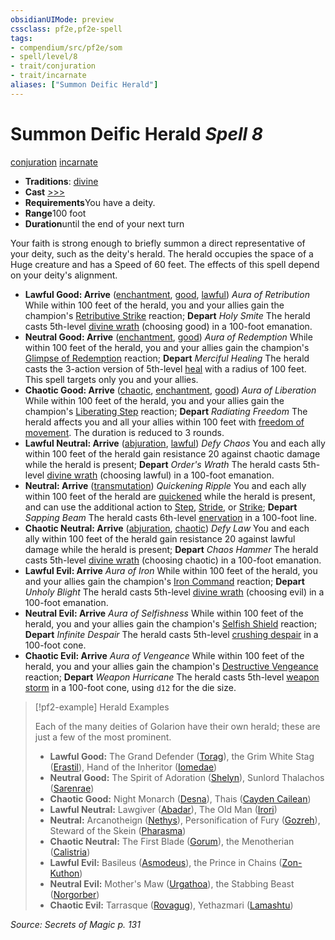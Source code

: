 ```yaml
---
obsidianUIMode: preview
cssclass: pf2e,pf2e-spell
tags:
- compendium/src/pf2e/som
- spell/level/8
- trait/conjuration
- trait/incarnate
aliases: ["Summon Deific Herald"]
---
```

# Summon Deific Herald *Spell 8*   
[conjuration](../../Rules/traits/conjuration.md)  [incarnate](../../Rules/traits/incarnate-som.md)  

- **Traditions**: [divine](../../Rules/traits/divine.md)
- **Cast** [>>>](../../Rules/core-rulebook/chapter-9-playing-the-game.md#Actions "Three-Action") 
- **Requirements**You have a deity.
- **Range**100 foot
- **Duration**until the end of your next turn

Your faith is strong enough to briefly summon a direct representative of your deity, such as the deity's herald. The herald occupies the space of a Huge creature and has a Speed of 60 feet. The effects of this spell depend on your deity's alignment.

- **Lawful Good: Arrive** ([enchantment](../../Rules/traits/enchantment.md), [good](../../Rules/traits/good.md), [lawful](../../Rules/traits/lawful.md)) _Aura of Retribution_ While within 100 feet of the herald, you and your allies gain the champion's [Retributive Strike](../../Rules/actions/retributive-strike.md) reaction; **Depart** _Holy Smite_ The herald casts 5th-level [divine wrath](divine-wrath.md) (choosing good) in a 100-foot emanation.
- **Neutral Good: Arrive** ([enchantment](../../Rules/traits/enchantment.md), [good](../../Rules/traits/good.md)) _Aura of Redemption_ While within 100 feet of the herald, you and your allies gain the champion's [Glimpse of Redemption](../../Rules/actions/glimpse-of-redemption.md) reaction; **Depart** _Merciful Healing_ The herald casts the 3-action version of 5th-level [heal](heal.md) with a radius of 100 feet. This spell targets only you and your allies.
- **Chaotic Good: Arrive** ([chaotic](../../Rules/traits/chaotic.md), [enchantment](../../Rules/traits/enchantment.md), [good](../../Rules/traits/good.md)) _Aura of Liberation_ While within 100 feet of the herald, you and your allies gain the champion's [Liberating Step](../../Rules/actions/liberating-step.md) reaction; **Depart** _Radiating Freedom_ The herald affects you and all your allies within 100 feet with [freedom of movement](freedom-of-movement.md). The duration is reduced to 3 rounds.
- **Lawful Neutral: Arrive** ([abjuration](../../Rules/traits/abjuration.md), [lawful](../../Rules/traits/lawful.md)) _Defy Chaos_ You and each ally within 100 feet of the herald gain resistance 20 against chaotic damage while the herald is present; **Depart** _Order's Wrath_ The herald casts 5th-level [divine wrath](divine-wrath.md) (choosing lawful) in a 100-foot emanation.
- **Neutral: Arrive** ([transmutation](../../Rules/traits/transmutation.md)) _Quickening Ripple_ You and each ally within 100 feet of the herald are [quickened](../../Rules/conditions.md#Quickened) while the herald is present, and can use the additional action to [Step](../../Rules/actions/step.md), [Stride](../../Rules/actions/stride.md), or [Strike](../../Rules/actions/strike.md); **Depart** _Sapping Beam_ The herald casts 6th-level [enervation](enervation-apg.md) in a 100-foot line.
- **Chaotic Neutral: Arrive** ([abjuration](../../Rules/traits/abjuration.md), [chaotic](../../Rules/traits/chaotic.md)) _Defy Law_ You and each ally within 100 feet of the herald gain resistance 20 against lawful damage while the herald is present; **Depart** _Chaos Hammer_ The herald casts 5th-level [divine wrath](divine-wrath.md) (choosing chaotic) in a 100-foot emanation.
- **Lawful Evil: Arrive** _Aura of Iron_ While within 100 feet of the herald, you and your allies gain the champion's [Iron Command](../../Rules/actions/iron-command-apg.md) reaction; **Depart** _Unholy Blight_ The herald casts 5th-level [divine wrath](divine-wrath.md) (choosing evil) in a 100-foot emanation.
- **Neutral Evil: Arrive** _Aura of Selfishness_ While within 100 feet of the herald, you and your allies gain the champion's [Selfish Shield](../../Rules/actions/selfish-shield-apg.md) reaction; **Depart** _Infinite Despair_ The herald casts 5th-level [crushing despair](crushing-despair.md) in a 100-foot cone.
- **Chaotic Evil: Arrive** _Aura of Vengeance_ While within 100 feet of the herald, you and your allies gain the champion's [Destructive Vengeance](../../Rules/actions/destructive-vengeance-apg.md) reaction; **Depart** _Weapon Hurricane_ The herald casts 5th-level [weapon storm](weapon-storm.md) in a 100-foot cone, using `d12` for the die size.

> [!pf2-example] Herald Examples
> 
> Each of the many deities of Golarion have their own herald; these are just a few of the most prominent.
> 
> - **Lawful Good:** The Grand Defender ([Torag](../setting/deities/torag.md)), the Grim White Stag ([Erastil](../setting/deities/erastil.md)), Hand of the Inheritor ([Iomedae](../setting/deities/iomedae.md))
> - **Neutral Good:** The Spirit of Adoration ([Shelyn](../setting/deities/shelyn.md)), Sunlord Thalachos ([Sarenrae](../setting/deities/sarenrae.md))
> - **Chaotic Good:** Night Monarch ([Desna](../setting/deities/desna.md)), Thais ([Cayden Cailean](../setting/deities/cayden-cailean.md))
> - **Lawful Neutral:** Lawgiver ([Abadar](../setting/deities/abadar.md)), The Old Man ([Irori](../setting/deities/irori.md))
> - **Neutral:** Arcanotheign ([Nethys](../setting/deities/nethys.md)), Personification of Fury ([Gozreh](../setting/deities/gozreh.md)), Steward of the Skein ([Pharasma](../setting/deities/pharasma.md))
> - **Chaotic Neutral:** The First Blade ([Gorum](../setting/deities/gorum.md)), the Menotherian ([Calistria](../setting/deities/calistria.md))
> - **Lawful Evil:** Basileus ([Asmodeus](../setting/deities/asmodeus.md)), the Prince in Chains ([Zon-Kuthon](../setting/deities/zon-kuthon.md))
> - **Neutral Evil:** Mother's Maw ([Urgathoa](../setting/deities/urgathoa.md)), the Stabbing Beast ([Norgorber](../setting/deities/norgorber.md))
> - **Chaotic Evil:** Tarrasque ([Rovagug](../setting/deities/rovagug.md)), Yethazmari ([Lamashtu](../setting/deities/lamashtu.md))

*Source: Secrets of Magic p. 131*